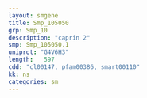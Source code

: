```yaml
---
layout: smgene
title: Smp_105050
grp: Smp_10
description: "caprin 2"
smp: Smp_105050.1
uniprot: "G4V6H3"
length:   597
cdd: "cl00147, pfam00386, smart00110"
kk: ns
categories: sm
---
```

